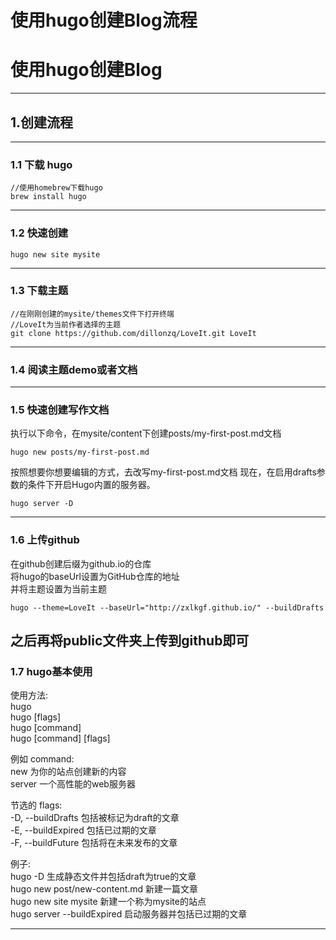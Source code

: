# 使用hugo创建Blog流程

# 使用hugo创建Blog
---
## 1.创建流程
---
### 1.1 下载 hugo
```
//使用homebrew下载hugo
brew install hugo
```
---
### 1.2 快速创建
```
hugo new site mysite
```
---
### 1.3 下载主题
```
//在刚刚创建的mysite/themes文件下打开终端
//LoveIt为当前作者选择的主题
git clone https://github.com/dillonzq/LoveIt.git LoveIt
```
---
### 1.4 阅读主题demo或者文档
---
### 1.5 快速创建写作文档
执行以下命令，在mysite/content下创建posts/my-first-post.md文档
```
hugo new posts/my-first-post.md
```
按照想要你想要编辑的方式，去改写my-first-post.md文档
现在，在启用drafts参数的条件下开启Hugo内置的服务器。
```
hugo server -D
```
---
### 1.6 上传github
在github创建后缀为github.io的仓库  
将hugo的baseUrl设置为GitHub仓库的地址  
并将主题设置为当前主题  
```
hugo --theme=LoveIt --baseUrl="http://zxlkgf.github.io/" --buildDrafts
```
之后再将public文件夹上传到github即可  
---
### 1.7 hugo基本使用
使用方法:  
  hugo  
  hugo [flags]  
  hugo [command]  
  hugo [command] [flags]  

例如 command:  
  new         为你的站点创建新的内容  
  server      一个高性能的web服务器  

节选的 flags:  
  -D, --buildDrafts                包括被标记为draft的文章  
  -E, --buildExpired               包括已过期的文章  
  -F, --buildFuture                包括将在未来发布的文章  

例子:  
  hugo -D                          生成静态文件并包括draft为true的文章  
  hugo new post/new-content.md     新建一篇文章  
  hugo new site mysite             新建一个称为mysite的站点  
  hugo server --buildExpired       启动服务器并包括已过期的文章  

---

